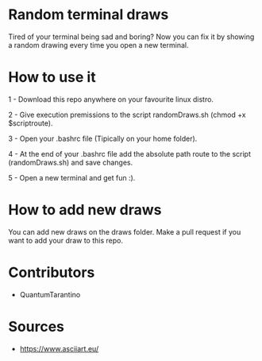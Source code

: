 # Random terminal draws


Tired of your terminal being sad and boring? Now you can fix it by showing a random drawing every time you open a new terminal.

# How to use it

1 - Download this repo anywhere on your favourite linux distro.

2 - Give execution premissions to the script randomDraws.sh (chmod +x $scriptroute).

3 - Open your .bashrc file (Tipically on your home folder).

4 - At the end of your .bashrc file add the absolute path route to the script (randomDraws.sh) and save changes.

5 - Open a new terminal and get fun :).

# How to add new draws

You can add new draws on the draws folder. Make a pull request if you want to add your draw to this repo.


# Contributors

- QuantumTarantino
                                                                                       
                                                                                       
# Sources

- https://www.asciiart.eu/
